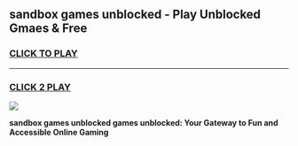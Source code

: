 
## sandbox games unblocked - Play Unblocked Gmaes & Free
<h3>
<a href="https://premium.freeplayer.one?title=sandbox_games_unblocked&ref=20F">CLICK TO PLAY</a></h3>
<hr>

<h3>
<a href="https://premium.freeplayer.one?title=sandbox_games_unblocked&ref=20F">CLICK 2 PLAY</a>
  
</h3>

<a href="https://premium.freeplayer.one?title=sandbox_games_unblocked&ref=20F/"><img src="https://clearcache.store/games.png"></a>


**sandbox games unblocked games unblocked: Your Gateway to Fun and Accessible Online Gaming**
